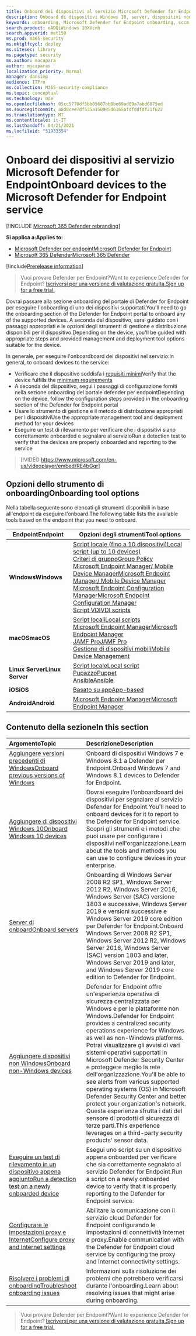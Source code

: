 ```yaml
---
title: Onboard dei dispositivi al servizio Microsoft Defender for Endpoint
description: Onboard di dispositivi Windows 10, server, dispositivi non Windows e scopri come eseguire un test di rilevamento.
keywords: onboarding, Microsoft Defender for Endpoint onboarding, sccm, criteri di gruppo, mdm, script locale, test di rilevamento
search.product: eADQiWindows 10XVcnh
search.appverid: met150
ms.prod: m365-security
ms.mktglfcycl: deploy
ms.sitesec: library
ms.pagetype: security
ms.author: macapara
author: mjcaparas
localization_priority: Normal
manager: dansimp
audience: ITPro
ms.collection: M365-security-compliance
ms.topic: conceptual
ms.technology: mde
ms.openlocfilehash: 05cc5770df5bb05687bb8be69ad89a7abd6875ed
ms.sourcegitcommit: a8d8cee7df535a150985d6165afdfddfdf21f622
ms.translationtype: MT
ms.contentlocale: it-IT
ms.lasthandoff: 04/21/2021
ms.locfileid: "51933554"
---
```

# <a name="onboard-devices-to-the-microsoft-defender-for-endpoint-service"></a><span data-ttu-id="20d5d-104">Onboard dei dispositivi al servizio Microsoft Defender for Endpoint</span><span class="sxs-lookup"><span data-stu-id="20d5d-104">Onboard devices to the Microsoft Defender for Endpoint service</span></span>

[!INCLUDE [Microsoft 365 Defender rebranding](../../includes/microsoft-defender.md)]

<span data-ttu-id="20d5d-105">**Si applica a:**</span><span class="sxs-lookup"><span data-stu-id="20d5d-105">**Applies to:**</span></span>
- [<span data-ttu-id="20d5d-106">Microsoft Defender per endpoint</span><span class="sxs-lookup"><span data-stu-id="20d5d-106">Microsoft Defender for Endpoint</span></span>](https://go.microsoft.com/fwlink/p/?linkid=2154037)
- [<span data-ttu-id="20d5d-107">Microsoft 365 Defender</span><span class="sxs-lookup"><span data-stu-id="20d5d-107">Microsoft 365 Defender</span></span>](https://go.microsoft.com/fwlink/?linkid=2118804)

[!include[Prerelease information](../../includes/prerelease.md)]

><span data-ttu-id="20d5d-108">Vuoi provare Defender per Endpoint?</span><span class="sxs-lookup"><span data-stu-id="20d5d-108">Want to experience Defender for Endpoint?</span></span> [<span data-ttu-id="20d5d-109">Iscriversi per una versione di valutazione gratuita.</span><span class="sxs-lookup"><span data-stu-id="20d5d-109">Sign up for a free trial.</span></span>](https://www.microsoft.com/microsoft-365/windows/microsoft-defender-atp?ocid=docs-wdatp-onboardconfigure-abovefoldlink)

<span data-ttu-id="20d5d-110">Dovrai passare alla sezione onboarding del portale di Defender for Endpoint per eseguire l'onboarding di uno dei dispositivi supportati.</span><span class="sxs-lookup"><span data-stu-id="20d5d-110">You'll need to go the onboarding section of the Defender for Endpoint portal to onboard any of the supported devices.</span></span> <span data-ttu-id="20d5d-111">A seconda del dispositivo, sarai guidato con i passaggi appropriati e le opzioni degli strumenti di gestione e distribuzione disponibili per il dispositivo.</span><span class="sxs-lookup"><span data-stu-id="20d5d-111">Depending on the device, you'll be guided with appropriate steps and provided management and deployment tool options suitable for the device.</span></span> 

<span data-ttu-id="20d5d-112">In generale, per eseguire l'onboardboard dei dispositivi nel servizio:</span><span class="sxs-lookup"><span data-stu-id="20d5d-112">In general, to onboard devices to the service:</span></span>

- <span data-ttu-id="20d5d-113">Verificare che il dispositivo soddisfa i [requisiti minimi](minimum-requirements.md)</span><span class="sxs-lookup"><span data-stu-id="20d5d-113">Verify that the device fulfills the [minimum requirements](minimum-requirements.md)</span></span>
- <span data-ttu-id="20d5d-114">A seconda del dispositivo, segui i passaggi di configurazione forniti nella sezione onboarding del portale defender per endpoint</span><span class="sxs-lookup"><span data-stu-id="20d5d-114">Depending on the device, follow the configuration steps provided in the onboarding section of the Defender for Endpoint portal</span></span>
- <span data-ttu-id="20d5d-115">Usare lo strumento di gestione e il metodo di distribuzione appropriati per i dispositivi</span><span class="sxs-lookup"><span data-stu-id="20d5d-115">Use the appropriate management tool and deployment method for your devices</span></span>
- <span data-ttu-id="20d5d-116">Eseguire un test di rilevamento per verificare che i dispositivi siano correttamente onboarded e segnalare al servizio</span><span class="sxs-lookup"><span data-stu-id="20d5d-116">Run a detection test to verify that the devices are properly onboarded and reporting to the service</span></span>

>[!VIDEO https://www.microsoft.com/en-us/videoplayer/embed/RE4bGqr]

## <a name="onboarding-tool-options"></a><span data-ttu-id="20d5d-117">Opzioni dello strumento di onboarding</span><span class="sxs-lookup"><span data-stu-id="20d5d-117">Onboarding tool options</span></span>
<span data-ttu-id="20d5d-118">Nella tabella seguente sono elencati gli strumenti disponibili in base all'endpoint da eseguire l'onboard.</span><span class="sxs-lookup"><span data-stu-id="20d5d-118">The following table lists the available tools based on the endpoint that you need to onboard.</span></span>

| <span data-ttu-id="20d5d-119">Endpoint</span><span class="sxs-lookup"><span data-stu-id="20d5d-119">Endpoint</span></span>     | <span data-ttu-id="20d5d-120">Opzioni degli strumenti</span><span class="sxs-lookup"><span data-stu-id="20d5d-120">Tool options</span></span>                       |
|--------------|------------------------------------------|
| <span data-ttu-id="20d5d-121">**Windows**</span><span class="sxs-lookup"><span data-stu-id="20d5d-121">**Windows**</span></span>  |  [<span data-ttu-id="20d5d-122">Script locale (fino a 10 dispositivi)</span><span class="sxs-lookup"><span data-stu-id="20d5d-122">Local script (up to 10 devices)</span></span>](configure-endpoints-script.md) <br>  [<span data-ttu-id="20d5d-123">Criteri di gruppo</span><span class="sxs-lookup"><span data-stu-id="20d5d-123">Group Policy</span></span>](configure-endpoints-gp.md) <br>  [<span data-ttu-id="20d5d-124">Microsoft Endpoint Manager/ Mobile Device Manager</span><span class="sxs-lookup"><span data-stu-id="20d5d-124">Microsoft Endpoint Manager/ Mobile Device Manager</span></span>](configure-endpoints-mdm.md) <br>   [<span data-ttu-id="20d5d-125">Microsoft Endpoint Configuration Manager</span><span class="sxs-lookup"><span data-stu-id="20d5d-125">Microsoft Endpoint Configuration Manager</span></span>](configure-endpoints-sccm.md) <br> [<span data-ttu-id="20d5d-126">Script VDI</span><span class="sxs-lookup"><span data-stu-id="20d5d-126">VDI scripts</span></span>](configure-endpoints-vdi.md)   |
| <span data-ttu-id="20d5d-127">**macOS**</span><span class="sxs-lookup"><span data-stu-id="20d5d-127">**macOS**</span></span>    | [<span data-ttu-id="20d5d-128">Script locali</span><span class="sxs-lookup"><span data-stu-id="20d5d-128">Local scripts</span></span>](mac-install-manually.md) <br> [<span data-ttu-id="20d5d-129">Microsoft Endpoint Manager</span><span class="sxs-lookup"><span data-stu-id="20d5d-129">Microsoft Endpoint Manager</span></span>](mac-install-with-intune.md) <br> [<span data-ttu-id="20d5d-130">JAMF Pro</span><span class="sxs-lookup"><span data-stu-id="20d5d-130">JAMF Pro</span></span>](mac-install-with-jamf.md) <br> [<span data-ttu-id="20d5d-131">Gestione di dispositivi mobili</span><span class="sxs-lookup"><span data-stu-id="20d5d-131">Mobile Device Management</span></span>](mac-install-with-other-mdm.md) |
| <span data-ttu-id="20d5d-132">**Linux Server**</span><span class="sxs-lookup"><span data-stu-id="20d5d-132">**Linux Server**</span></span> | [<span data-ttu-id="20d5d-133">Script locale</span><span class="sxs-lookup"><span data-stu-id="20d5d-133">Local script</span></span>](linux-install-manually.md) <br> [<span data-ttu-id="20d5d-134">Pupazzo</span><span class="sxs-lookup"><span data-stu-id="20d5d-134">Puppet</span></span>](linux-install-with-puppet.md) <br> [<span data-ttu-id="20d5d-135">Ansible</span><span class="sxs-lookup"><span data-stu-id="20d5d-135">Ansible</span></span>](linux-install-with-ansible.md)|
| <span data-ttu-id="20d5d-136">**iOS**</span><span class="sxs-lookup"><span data-stu-id="20d5d-136">**iOS**</span></span>      | [<span data-ttu-id="20d5d-137">Basato su app</span><span class="sxs-lookup"><span data-stu-id="20d5d-137">App-based</span></span>](ios-install.md)                                |
| <span data-ttu-id="20d5d-138">**Android**</span><span class="sxs-lookup"><span data-stu-id="20d5d-138">**Android**</span></span>  | [<span data-ttu-id="20d5d-139">Microsoft Endpoint Manager</span><span class="sxs-lookup"><span data-stu-id="20d5d-139">Microsoft Endpoint Manager</span></span>](android-intune.md)               | 




## <a name="in-this-section"></a><span data-ttu-id="20d5d-140">Contenuto della sezione</span><span class="sxs-lookup"><span data-stu-id="20d5d-140">In this section</span></span>
<span data-ttu-id="20d5d-141">Argomento</span><span class="sxs-lookup"><span data-stu-id="20d5d-141">Topic</span></span> | <span data-ttu-id="20d5d-142">Descrizione</span><span class="sxs-lookup"><span data-stu-id="20d5d-142">Description</span></span>
:---|:---
[<span data-ttu-id="20d5d-143">Aggiungere versioni precedenti di Windows</span><span class="sxs-lookup"><span data-stu-id="20d5d-143">Onboard previous versions of Windows</span></span>](onboard-downlevel.md)| <span data-ttu-id="20d5d-144">Onboard di dispositivi Windows 7 e Windows 8.1 a Defender per Endpoint.</span><span class="sxs-lookup"><span data-stu-id="20d5d-144">Onboard Windows 7 and Windows 8.1 devices to Defender for Endpoint.</span></span> 
[<span data-ttu-id="20d5d-145">Aggiungere di dispositivi Windows 10</span><span class="sxs-lookup"><span data-stu-id="20d5d-145">Onboard Windows 10 devices</span></span>](configure-endpoints.md) | <span data-ttu-id="20d5d-146">Dovrai eseguire l'onboardboard dei dispositivi per segnalare al servizio Defender for Endpoint.</span><span class="sxs-lookup"><span data-stu-id="20d5d-146">You'll need to onboard devices for it to report to the Defender for Endpoint service.</span></span> <span data-ttu-id="20d5d-147">Scopri gli strumenti e i metodi che puoi usare per configurare i dispositivi nell'organizzazione.</span><span class="sxs-lookup"><span data-stu-id="20d5d-147">Learn about the tools and methods you can use to configure devices in your enterprise.</span></span>
[<span data-ttu-id="20d5d-148">Server di onboard</span><span class="sxs-lookup"><span data-stu-id="20d5d-148">Onboard servers</span></span>](configure-server-endpoints.md) |  <span data-ttu-id="20d5d-149">Onboarding di Windows Server 2008 R2 SP1, Windows Server 2012 R2, Windows Server 2016, Windows Server (SAC) versione 1803 e successive, Windows Server 2019 e versioni successive e Windows Server 2019 core edition per Defender for Endpoint.</span><span class="sxs-lookup"><span data-stu-id="20d5d-149">Onboard Windows Server 2008 R2 SP1, Windows Server 2012 R2, Windows Server 2016, Windows Server (SAC) version 1803 and later, Windows Server 2019 and later, and Windows Server 2019 core edition to Defender for Endpoint.</span></span>
[<span data-ttu-id="20d5d-150">Aggiungere dispositivi non Windows</span><span class="sxs-lookup"><span data-stu-id="20d5d-150">Onboard non-Windows devices</span></span>](configure-endpoints-non-windows.md) | <span data-ttu-id="20d5d-151">Defender for Endpoint offre un'esperienza operativa di sicurezza centralizzata per Windows e per le piattaforme non Windows.</span><span class="sxs-lookup"><span data-stu-id="20d5d-151">Defender for Endpoint provides a centralized security operations experience for Windows as well as non-Windows platforms.</span></span> <span data-ttu-id="20d5d-152">Potrai visualizzare gli avvisi di vari sistemi operativi supportati in Microsoft Defender Security Center e proteggere meglio la rete dell'organizzazione.</span><span class="sxs-lookup"><span data-stu-id="20d5d-152">You'll be able to see alerts from various supported operating systems (OS) in Microsoft Defender Security Center and better protect your organization's network.</span></span> <span data-ttu-id="20d5d-153">Questa esperienza sfrutta i dati del sensore di prodotti di sicurezza di terze parti.</span><span class="sxs-lookup"><span data-stu-id="20d5d-153">This experience leverages on a third-party security products' sensor data.</span></span> 
[<span data-ttu-id="20d5d-154">Eseguire un test di rilevamento in un dispositivo appena aggiunto</span><span class="sxs-lookup"><span data-stu-id="20d5d-154">Run a detection test on a newly onboarded device</span></span>](run-detection-test.md) | <span data-ttu-id="20d5d-155">Esegui uno script su un dispositivo appena onboarded per verificare che sia correttamente segnalato al servizio Defender for Endpoint.</span><span class="sxs-lookup"><span data-stu-id="20d5d-155">Run a script on a newly onboarded device to verify that it is properly reporting to the Defender for Endpoint service.</span></span>
[<span data-ttu-id="20d5d-156">Configurare le impostazioni proxy e Internet</span><span class="sxs-lookup"><span data-stu-id="20d5d-156">Configure proxy and Internet settings</span></span>](configure-proxy-internet.md)| <span data-ttu-id="20d5d-157">Abilitare la comunicazione con il servizio cloud Defender for Endpoint configurando le impostazioni di connettività Internet e proxy.</span><span class="sxs-lookup"><span data-stu-id="20d5d-157">Enable communication with the Defender for Endpoint cloud service by configuring the proxy and Internet connectivity settings.</span></span>
[<span data-ttu-id="20d5d-158">Risolvere i problemi di onboarding</span><span class="sxs-lookup"><span data-stu-id="20d5d-158">Troubleshoot onboarding issues</span></span>](troubleshoot-onboarding.md) | <span data-ttu-id="20d5d-159">Informazioni sulla risoluzione dei problemi che potrebbero verificarsi durante l'onboarding.</span><span class="sxs-lookup"><span data-stu-id="20d5d-159">Learn about resolving issues that might arise during onboarding.</span></span>

><span data-ttu-id="20d5d-160">Vuoi provare Defender per Endpoint?</span><span class="sxs-lookup"><span data-stu-id="20d5d-160">Want to experience Defender for Endpoint?</span></span> [<span data-ttu-id="20d5d-161">Iscriversi per una versione di valutazione gratuita.</span><span class="sxs-lookup"><span data-stu-id="20d5d-161">Sign up for a free trial.</span></span>](https://www.microsoft.com/microsoft-365/windows/microsoft-defender-atp?ocid=docs-wdatp-onboardconfigure-belowfoldlink)
